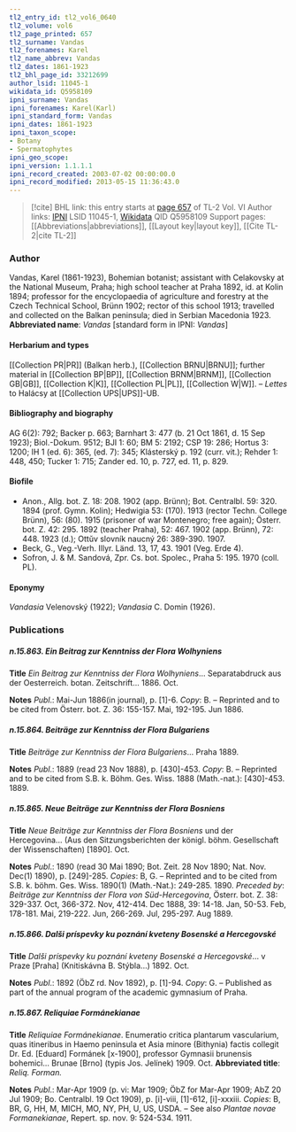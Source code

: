 ```yaml
---
tl2_entry_id: tl2_vol6_0640
tl2_volume: vol6
tl2_page_printed: 657
tl2_surname: Vandas
tl2_forenames: Karel
tl2_name_abbrev: Vandas
tl2_dates: 1861-1923
tl2_bhl_page_id: 33212699
author_lsid: 11045-1
wikidata_id: Q5958109
ipni_surname: Vandas
ipni_forenames: Karel(Karl)
ipni_standard_form: Vandas
ipni_dates: 1861-1923
ipni_taxon_scope: 
- Botany
- Spermatophytes
ipni_geo_scope: 
ipni_version: 1.1.1.1
ipni_record_created: 2003-07-02 00:00:00.0
ipni_record_modified: 2013-05-15 11:36:43.0
---
```


> [!cite] BHL link: this entry starts at [page 657](https://www.biodiversitylibrary.org/page/33212699) of TL-2 Vol. VI
> Author links: [IPNI](https://www.ipni.org/a/11045-1) LSID 11045-1, [Wikidata](https://www.wikidata.org/wiki/Q5958109) QID Q5958109
> Support pages: [[Abbreviations|abbreviations]], [[Layout key|layout key]], [[Cite TL-2|cite TL-2]]

### Author

Vandas, Karel (1861-1923), Bohemian botanist; assistant with Celakovsky at the National Museum, Praha; high school teacher at Praha 1892, id. at Kolin 1894; professor for the encyclopaedia of agriculture and forestry at the Czech Technical School, Brünn 1902; rector of this school 1913; travelled and collected on the Balkan peninsula; died in Serbian Macedonia 1923. 
**Abbreviated name**: *Vandas* \[standard form in IPNI: *Vandas*\]

#### Herbarium and types

[[Collection PR|PR]] (Balkan herb.), [[Collection BRNU|BRNU]]; further material in [[Collection BP|BP]], [[Collection BRNM|BRNM]], [[Collection GB|GB]], [[Collection K|K]], [[Collection PL|PL]], [[Collection W|W]]. – *Lettes* to Halácsy at [[Collection UPS|UPS]]-UB.

#### Bibliography and biography

AG 6(2): 792; Backer p. 663; Barnhart 3: 477 (b. 21 Oct 1861, d. 15 Sep 1923); Biol.-Dokum. 9512; BJI 1: 60; BM 5: 2192; CSP 19: 286; Hortus 3: 1200; IH 1 (ed. 6): 365, (ed. 7): 345; Klásterský p. 192 (curr. vit.); Rehder 1: 448, 450; Tucker 1: 715; Zander ed. 10, p. 727, ed. 11, p. 829.

#### Biofile

- Anon., Allg. bot. Z. 18: 208. 1902 (app. Brünn); Bot. Centralbl. 59: 320. 1894 (prof. Gymn. Kolin); Hedwigia 53: (170). 1913 (rector Techn. College Brünn), 56: (80). 1915 (prisoner of war Montenegro; free again); Österr. bot. Z. 42: 295. 1892 (teacher Praha), 52: 467. 1902 (app. Brünn), 72: 448. 1923 (d.); Ottŭv slovník naucný 26: 389-390. 1907.
- Beck, G., Veg.-Verh. Illyr. Länd. 13, 17, 43. 1901 (Veg. Erde 4).
- Sofron, J. & M. Sandová, Zpr. Cs. bot. Spolec., Praha 5: 195. 1970 (coll. PL).

#### Eponymy

*Vandasia* Velenovský (1922); *Vandasia* C. Domin (1926).

### Publications

##### n.15.863. Ein Beitrag zur Kenntniss der Flora Wolhyniens

**Title**
*Ein Beitrag zur Kenntniss der Flora Wolhyniens*... Separatabdruck aus der Oesterreich. botan. Zeitschrift... 1886. Oct.

**Notes**
*Publ*.: Mai-Jun 1886(in journal), p. \[1\]-6. *Copy*: B. – Reprinted and to be cited from Österr. bot. Z. 36: 155-157. Mai, 192-195. Jun 1886.

##### n.15.864. Beiträge zur Kenntniss der Flora Bulgariens

**Title**
*Beiträge zur Kenntniss der Flora Bulgariens*... Praha 1889.

**Notes**
*Publ*.: 1889 (read 23 Nov 1888), p. \[430\]-453. *Copy*: B. – Reprinted and to be cited from S.B. k. Böhm. Ges. Wiss. 1888 (Math.-nat.): \[430\]-453. 1889.

##### n.15.865. Neue Beiträge zur Kenntniss der Flora Bosniens

**Title**
*Neue Beiträge zur Kenntniss der Flora Bosniens* und der Hercegovina... (Aus den Sitzungsberichten der königl. böhm. Gesellschaft der Wissenschaften) \[1890\]. Oct.

**Notes**
*Publ*.: 1890 (read 30 Mai 1890; Bot. Zeit. 28 Nov 1890; Nat. Nov. Dec(1) 1890), p. \[249\]-285. *Copies*: B, G. – Reprinted and to be cited from S.B. k. böhm. Ges. Wiss. 1890(1) (Math.-Nat.): 249-285. 1890.
*Preceded by*: *Beiträge zur Kenntniss der Flora von Süd-Hercegovina*, Österr. bot. Z. 38: 329-337. Oct, 366-372. Nov, 412-414. Dec 1888, 39: 14-18. Jan, 50-53. Feb, 178-181. Mai, 219-222. Jun, 266-269. Jul, 295-297. Aug 1889.

##### n.15.866. Dalši príspevky ku poznání kveteny Bosenské a Hercegovské

**Title**
*Dalši príspevky ku poznání kveteny Bosenské a Hercegovské*... v Praze \[Praha\] (Knitiskávna B. Stýbla...) 1892. Oct.

**Notes**
*Publ*.: 1892 (ÖbZ rd. Nov 1892), p. \[1\]-94. *Copy*: G. – Published as part of the annual program of the academic gymnasium of Praha.

##### n.15.867. Reliquiae Formánekianae

**Title**
*Reliquiae Formánekianae*. Enumeratio critica plantarum vascularium, quas itineribus in Haemo peninsula et Asia minore (Bithynia) factis collegit Dr. Ed. \[Eduard\] Formánek \[x-1900\], professor Gymnasii brunensis bohemici... Brunae \[Brno\] (typis Jos. Jelínek) 1909. Oct.
**Abbreviated title**: *Reliq. Forman.*

**Notes**
*Publ*.: Mar-Apr 1909 (p. vi: Mar 1909; ÖbZ for Mar-Apr 1909; AbZ 20 Jul 1909; Bo. Centralbl. 19 Oct 1909), p. \[i\]-viii, \[1\]-612, \[i\]-xxxiii. *Copies*: B, BR, G, HH, M, MICH, MO, NY, PH, U, US, USDA. – See also *Plantae novae Formanekianae*, Repert. sp. nov. 9: 524-534. 1911.


